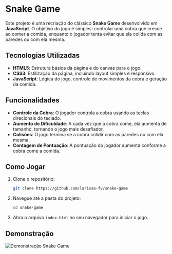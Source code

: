 

# Snake Game 

Este projeto é uma recriação do clássico **Snake Game** desenvolvido em **JavaScript**. O objetivo do jogo é simples: controlar uma cobra que cresce ao comer a comida, enquanto o jogador tenta evitar que ela colida com as paredes ou com ela mesma.

## Tecnologias Utilizadas

- **HTML5**: Estrutura básica da página e do canvas para o jogo.
- **CSS3**: Estilização da página, incluindo layout simples e responsivo.
- **JavaScript**: Lógica do jogo, controle de movimentos da cobra e geração da comida.

## Funcionalidades

- **Controle da Cobra**: O jogador controla a cobra usando as teclas direcionais do teclado.
- **Aumento de Dificuldade**: A cada vez que a cobra come, ela aumenta de tamanho, tornando o jogo mais desafiador.
- **Colisões**: O jogo termina se a cobra colidir com as paredes ou com ela mesma.
- **Contagem de Pontuação**: A pontuação do jogador aumenta conforme a cobra come a comida.

## Como Jogar

1. Clone o repositório:
   ```bash
   git clone https://github.com/larissa-fv/snake-game
   ```

2. Navegue até a pasta do projeto:
   ```bash
   cd snake-game
   ```

3. Abra o arquivo `index.html` no seu navegador para iniciar o jogo.

## Demonstração

![Demonstração Snake Game](css/img/snake_game_demo.jpg)
